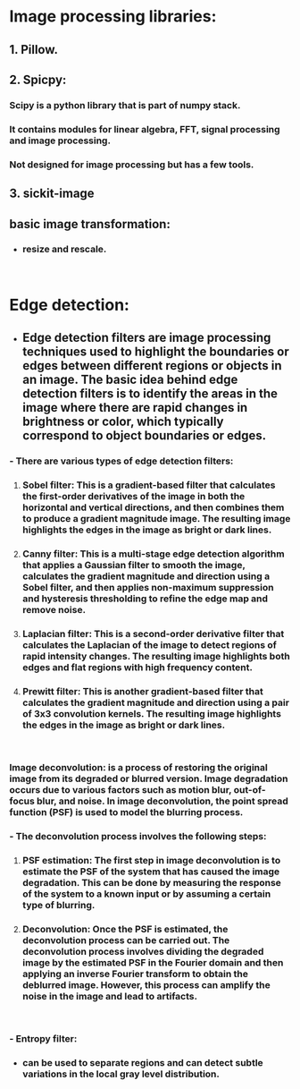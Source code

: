 # Image processing libraries:

## 1. Pillow.

## 2. Spicpy: 
### Scipy is a python library that is part of numpy stack. 
### It contains modules for linear algebra, FFT, signal processing and image processing. 
### Not designed for image processing but has a few tools.

## 3. sickit-image

## basic image transformation: 
- ### resize and rescale.
 
<br />

# Edge detection: 
- ## Edge detection filters are image processing techniques used to highlight the boundaries or edges between different regions or objects in an image. The basic idea behind edge detection filters is to identify the areas in the image where there are rapid changes in brightness or color, which typically correspond to object boundaries or edges.

### - There are various types of edge detection filters:
1. ### Sobel filter: This is a gradient-based filter that calculates the first-order derivatives of the image in both the horizontal and vertical directions, and then combines them to produce a gradient magnitude image. The resulting image highlights the edges in the image as bright or dark lines.

2. ### Canny filter: This is a multi-stage edge detection algorithm that applies a Gaussian filter to smooth the image, calculates the gradient magnitude and direction using a Sobel filter, and then applies non-maximum suppression and hysteresis thresholding to refine the edge map and remove noise.

3. ### Laplacian filter: This is a second-order derivative filter that calculates the Laplacian of the image to detect regions of rapid intensity changes. The resulting image highlights both edges and flat regions with high frequency content.

4. ### Prewitt filter: This is another gradient-based filter that calculates the gradient magnitude and direction using a pair of 3x3 convolution kernels. The resulting image highlights the edges in the image as bright or dark lines.


<br />

### __Image deconvolution:__ is a process of restoring the original image from its degraded or blurred version. Image degradation occurs due to various factors such as motion blur, out-of-focus blur, and noise. In image deconvolution, the point spread function (PSF) is used to model the blurring process.

### - The deconvolution process involves the following steps:

1. ### PSF estimation: The first step in image deconvolution is to estimate the PSF of the system that has caused the image degradation. This can be done by measuring the response of the system to a known input or by assuming a certain type of blurring.

2. ### Deconvolution: Once the PSF is estimated, the deconvolution process can be carried out. The deconvolution process involves dividing the degraded image by the estimated PSF in the Fourier domain and then applying an inverse Fourier transform to obtain the deblurred image. However, this process can amplify the noise in the image and lead to artifacts.


<br />

### - Entropy filter: 
- ### can be used to separate regions and can detect subtle variations in the local gray level distribution.